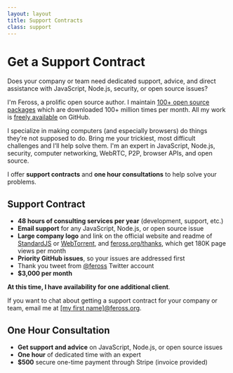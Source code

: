 ```yaml
---
layout: layout
title: Support Contracts
class: support
---
```


# Get a Support Contract

Does your company or team need dedicated support, advice, and direct assistance with JavaScript, Node.js, security, or open source issues?

I'm Feross, a prolific open source author. I maintain <a href="https://www.npmjs.com/~feross">100+ open source packages</a> which are downloaded 100+ million times per month. All my work is [freely available](https://github.com/feross) on GitHub.

I specialize in making computers (and especially browsers) do things they’re not supposed to do. Bring me your trickiest, most difficult challenges and I’ll help solve them. I'm an expert in JavaScript, Node.js, security, computer networking, WebRTC, P2P, browser APIs, and open source.

I offer **support contracts** and **one hour consultations** to help solve your problems.

## Support Contract

- **48 hours of consulting services per year** (development, support, etc.)
- **Email support** for any JavaScript, Node.js, or open source issue
- **Large company logo** and link on the official website and readme of [StandardJS](https://standardjs.com) or [WebTorrent](https://webtorrent.io), and [feross.org/thanks](/thanks/), which get 180K page views per month
- **Priority GitHub issues**, so your issues are addressed first
- Thank you tweet from [@feross](https://twitter.com/feross) Twitter account
- **$3,000 per month**

**At this time, I have availability for one additional client**.

If you want to chat about getting a support contract for your company or team, email me at <a href="mailto:">[my first name]@feross.org</a>.

## One Hour Consultation

- **Get support and advice** on JavaScript, Node.js, or open source issues
- **One hour** of dedicated time with an expert
- **$500** secure one-time payment through Stripe (invoice provided)

<!-- Calendly inline widget begin -->
<div class="calendly-inline-widget" data-url="https://calendly.com/ferossity/consult?hide_event_type_details=1" style="min-width:320px;height:630px;"></div>
<script type="text/javascript" src="https://assets.calendly.com/assets/external/widget.js"></script>
<!-- Calendly inline widget end -->
